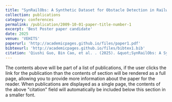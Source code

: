 ```yaml
---
title: "SynRailObs: A Synthetic Dataset for Obstacle Detection in Railway Scenarios"
collection: publications
category: conferences
permalink: /publication/2009-10-01-paper-title-number-1
excerpt: 'Best Poster paper candidate'
date: 2025
venue: 'VEHITS'
paperurl: 'http://academicpages.github.io/files/paper1.pdf'
bibtexurl: 'http://academicpages.github.io/files/bibtex1.bib'
citation: 'Qiushi Guo, Bin Cao, et al. . (2025). &quot;SynRailObs: A Synthetic Dataset for Obstacle Detection in Railway Scenarios.&quot; <i>VEHITS 2025</i>.'
---
```

The contents above will be part of a list of publications, if the user clicks the link for the publication than the contents of section will be rendered as a full page, allowing you to provide more information about the paper for the reader. When publications are displayed as a single page, the contents of the above "citation" field will automatically be included below this section in a smaller font.
